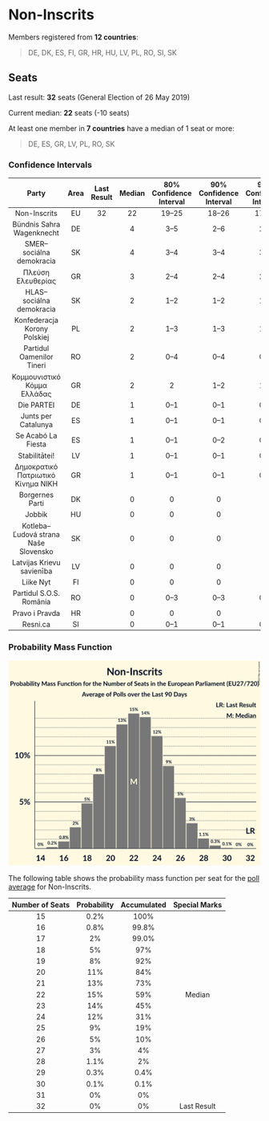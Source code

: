 # Non-Inscrits

Members registered from **12 countries**:

> DE, DK, ES, FI, GR, HR, HU, LV, PL, RO, SI, SK

## Seats

Last result: **32** seats (General Election of 26 May 2019)

Current median: **22** seats (-10 seats)

At least one member in **7 countries** have a median of 1 seat or more:

> DE, ES, GR, LV, PL, RO, SK

### Confidence Intervals

| Party | Area | Last Result | Median | 80% Confidence Interval | 90% Confidence Interval | 95% Confidence Interval | 99% Confidence Interval |
|:-----:|:----:|:-----------:|:------:|:-----------------------:|:-----------------------:|:-----------------------:|:-----------------------:|
| Non-Inscrits | EU | 32 | 22 | 19–25 | 18–26 | 17–27 | 16–28 |
| Bündnis Sahra Wagenknecht | DE | | 4 | 3–5 | 2–6 | 2–6 | 2–6 |
| SMER–sociálna demokracia | SK | | 4 | 3–4 | 3–4 | 3–4 | 3–4 |
| Πλεύση Ελευθερίας | GR | | 3 | 2–4 | 2–4 | 2–4 | 2–4 |
| HLAS–sociálna demokracia | SK | | 2 | 1–2 | 1–2 | 1–2 | 1–3 |
| Konfederacja Korony Polskiej | PL | | 2 | 1–3 | 1–3 | 1–3 | 1–3 |
| Partidul Oamenilor Tineri | RO | | 2 | 0–4 | 0–4 | 0–4 | 0–4 |
| Κομμουνιστικό Κόμμα Ελλάδας | GR | | 2 | 2 | 1–2 | 1–2 | 1–3 |
| Die PARTEI | DE | | 1 | 0–1 | 0–1 | 0–1 | 0–2 |
| Junts per Catalunya | ES | | 1 | 0–1 | 0–1 | 0–1 | 0–2 |
| Se Acabó La Fiesta | ES | | 1 | 0–1 | 0–2 | 0–2 | 0–2 |
| Stabilitātei! | LV | | 1 | 0–1 | 0–1 | 0–1 | 0–1 |
| Δημοκρατικό Πατριωτικό Κίνημα ΝΙΚΗ | GR | | 1 | 0–1 | 0–1 | 0–1 | 0–1 |
| Borgernes Parti | DK | | 0 | 0 | 0 | 0 | 0 |
| Jobbik | HU | | 0 | 0 | 0 | 0 | 0 |
| Kotleba–Ľudová strana Naše Slovensko | SK | | 0 | 0 | 0 | 0 | 0 |
| Latvijas Krievu savienība | LV | | 0 | 0 | 0 | 0 | 0 |
| Liike Nyt | FI | | 0 | 0 | 0 | 0 | 0 |
| Partidul S.O.S. România | RO | | 0 | 0–3 | 0–3 | 0–3 | 0–3 |
| Pravo i Pravda | HR | | 0 | 0 | 0 | 0 | 0 |
| Resni.ca | SI | | 0 | 0–1 | 0–1 | 0–1 | 0–1 |

### Probability Mass Function

![Graph with seats probability mass function not yet produced](average-2025-05-31-seats-pmf-non-inscrits.png "Seats Probability Mass Function")

The following table shows the probability mass function per seat for the [poll average](average-2025-05-31.html) for Non-Inscrits.

| Number of Seats | Probability | Accumulated | Special Marks |
|:---------------:|:-----------:|:-----------:|:-------------:|
| 15 | 0.2% | 100% |  |
| 16 | 0.8% | 99.8% |  |
| 17 | 2% | 99.0% |  |
| 18 | 5% | 97% |  |
| 19 | 8% | 92% |  |
| 20 | 11% | 84% |  |
| 21 | 13% | 73% |  |
| 22 | 15% | 59% | Median |
| 23 | 14% | 45% |  |
| 24 | 12% | 31% |  |
| 25 | 9% | 19% |  |
| 26 | 5% | 10% |  |
| 27 | 3% | 4% |  |
| 28 | 1.1% | 2% |  |
| 29 | 0.3% | 0.4% |  |
| 30 | 0.1% | 0.1% |  |
| 31 | 0% | 0% |  |
| 32 | 0% | 0% | Last Result |


